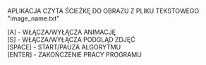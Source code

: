 APLIKACJA CZYTA ŚCIEŻKĘ DO OBRAZU Z PLIKU TEKSTOWEGO "image_name.txt"

[A] - WŁĄCZA/WYŁĄCZA ANIMACJĘ  </br>
[S] - WŁĄCZA/WYŁĄCZA PODGLĄD ZDJĘĆ </br>
[SPACE] - START/PAUZA ALGORYTMU  </br>
[ENTER] - ZAKOŃCZENIE PRACY PROGRAMU </br> 
